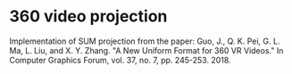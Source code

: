 # 360 video projection
Implementation of SUM projection from the paper: Guo, J., Q. K. Pei, G. L. Ma, L. Liu, and X. Y. Zhang. "A New Uniform Format for 360 VR Videos." In Computer Graphics Forum, vol. 37, no. 7, pp. 245-253. 2018.